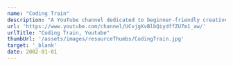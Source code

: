 ```yaml
---
name: "Coding Train"
description: "A YouTube channel dedicated to beginner-friendly creative coding tutorials and challenges"
url: 'https://www.youtube.com/channel/UCvjgXvBlbQiydffZU7m1_aw/'
urlTitle: "Coding Train, Youtube"
thumbUrl: '/assets/images/resourceThumbs/CodingTrain.jpg'
target: '_blank'
date: 2002-01-01
---
```


